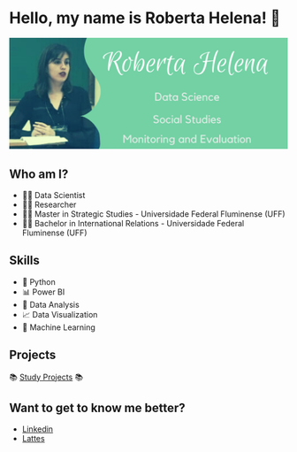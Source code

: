 # **Hello, my name is Roberta Helena!** 👋

![GitHub Logo](Github.png)

## Who am I?
* 👩‍💻 Data Scientist
* 🕵️‍♀️ Researcher
* 👩‍🏫 Master in Strategic Studies - Universidade Federal Fluminense (UFF)
* 👩‍🎓 Bachelor in International Relations - Universidade Federal Fluminense (UFF)

## Skills
* 🐍 Python
* 📊 Power BI
* 🧮 Data Analysis
* 📈 Data Visualization
* 🔮 Machine Learning

## Projects
📚 [Study Projects](https://github.com/roberta-helena/projetos_estudo) 📚

## Want to get to know me better?
* [Linkedin](https://www.linkedin.com/in/robertahelena/)
* [Lattes](http://lattes.cnpq.br/5305138501953499)
